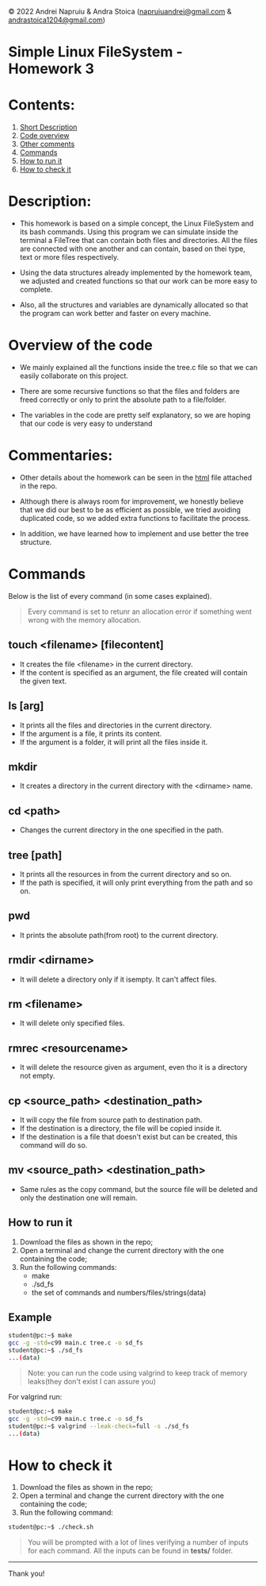 &copy; 2022 Andrei Napruiu & Andra Stoica 
(napruiuandrei@gmail.com & andrastoica1204@gmail.com)

# Simple Linux FileSystem - Homework 3

# Contents:
1. [Short Description](#description)
2. [Code overview](#overview-of-the-code)
3. [Other comments](#commentaries)
2. [Commands](#commands)
3. [How to run it](#how-to-run-it)
4. [How to check it](#how-to-check-it)

# Description:

* This homework is based on a simple concept, the Linux FileSystem and its
bash commands. Using this program we can simulate inside the terminal a
FileTree that can contain both files and directories. All the files are
connected with one another and can contain, based on thei type, text or
more files respectively.

* Using the data structures already implemented by the homework team, we
adjusted and created functions so that our work can be more easy to complete.

* Also, all the structures and variables are dynamically allocated so that
the program can work better and faster on every machine.

# Overview of the code

* We mainly explained all the functions inside the tree.c file so that we can
easily collaborate on this project.

* There are some recursive functions so that the files and folders
are freed correctly or only to print the absolute path to a file/folder.

* The variables in the code are pretty self explanatory, so we are hoping that
our code is very easy to understand

# Commentaries:

* Other details about the homework can be seen in the [html](https://github.com/andreinapruiu/SD-Homeworks/blob/3dc34dfa008a2bddf6c5883d6ff04dd3bbad19d0/Tema%203%20-%20Simple%20Linux%20File%20System%20%5BCS%20Open%20CourseWare%5D.html) file attached in the repo.

* Although there is always room for improvement, we honestly believe that
we did our best to be as efficient as possible, we tried avoiding duplicated
code, so we added extra functions to facilitate the process.

* In addition, we have learned how to implement and use better the tree
structure.

# Commands
Below is the list of every command (in some cases explained).

> Every command is set to retunr an allocation error if something went wrong with the memory allocation.

## touch \<filename> [filecontent]
* It creates the file \<filename> in the current directory.
* If the content is specified as an argument, the file created will contain the given text.

## ls [arg]
* It prints all the files and directories in the current directory.
* If the argument is a file, it prints its content.
* If the argument is a folder, it will print all the files inside it.

## mkdir <dirname>
* It creates a directory in the current directory with the \<dirname> name.

## cd \<path>
* Changes the current directory in the one specified in the path.

## tree [path]
* It prints all the resources in from the current directory and so on.
* If the path is specified, it will only print everything from the path and so on.

## pwd
* It prints the absolute path(from root) to the current directory.

## rmdir \<dirname>
* It will delete a directory only if it isempty. It can't affect files.

## rm \<filename>
* It will delete only specified files.

## rmrec \<resourcename>
* It will delete the resource given as argument, even tho it is a directory not empty.

## cp \<source_path> \<destination_path>
* It will copy the file from source path to destination path.
* If the destination is a directory, the file will be copied inside it.
* If the destination is a file that doesn't exist but can be created, this command will do so.

## mv \<source_path> \<destination_path>
* Same rules as the copy command, but the source file will be deleted and only the destination one will remain.

## How to run it
1. Download the files as shown in the repo;
2. Open a terminal and change the current directory with the one containing the code;
3. Run the following commands:
	- make
	- ./sd_fs
	- the set of commands and numbers/files/strings(data)

## Example
```bash
student@pc:~$ make
gcc -g -std=c99 main.c tree.c -o sd_fs
student@pc:~$ ./sd_fs
...(data)
```

> Note: you can run the code using valgrind to keep track of memory leaks(they don't exist I can assure you)

For valgrind run:
```bash
student@pc:~$ make
gcc -g -std=c99 main.c tree.c -o sd_fs
student@pc:~$ valgrind --leak-check=full -s ./sd_fs
...(data)
```

# How to check it
1. Download the files as shown in the repo;
2. Open a terminal and change the current directory with the one containing the code;
3. Run the following command:

```bash
student@pc:~$ ./check.sh
```

> You will be prompted with a lot of lines verifying a number of inputs for each command. All the inputs can be found in **tests/** folder.

---
Thank you!